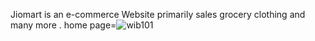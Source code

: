 
Jiomart is an e-commerce Website primarily sales grocery clothing and many more .
home page=![wib101](https://user-images.githubusercontent.com/112633247/222076642-486802a8-edc8-45b6-b9ab-c93b781e6cea.jpg)
